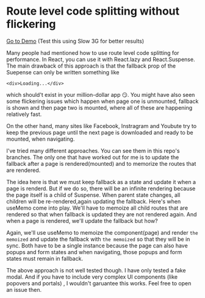 
# Route level code splitting without flickering

[Go to Demo](https://route-level-code-splitting.netlify.app/) (Test this using Slow 3G for better results)

Many people had mentioned how to use route level code splitting for performance. In React, you can use it with React.lazy and React.Suspense. The main drawback of this approach is that the fallback prop of the Suepense can only be written something like

  

    <div>Loading...</div>

  

which should't exist in your million-dollar app  😏. You might have also seen some flickering issues which happen when page one is unmounted, fallback is shown and then page two is mounted, where all of these are happening relatively fast.

  

On the other hand, many sites like Facebook, Instragram and Youbute try to keep the previous page until the next page is downloaded and ready to be mounted, when navigating.

  

I've tried many different approaches. You can see them in this repo's branches. The only one that have worked out for me is to update the fallback after a page is rendered(mounted) and to memorize the routes that are rendered.

  

The idea here is that we must keep fallback as a state and update it when a page is renderd. But if we do so, there will be an infinite rendering because the page itself is a child of Suspense. When parent state changes, all children will be re-rendered,again updating the fallback. Here's when useMemo come into play. We'll have to memoize all child routes that are rendered so that when fallback is updated they are not rendered again. And when a page is rendered, we'll update the fallback but how?

  

Again, we'll use useMemo to memoize the component(page) and render `the memoized` and update the fallback with `the memoized` so that they will be in sync. Both have to be a single instance because the page can also have popups and form states and when navigating,  those popups and form states must remain in fallback.

The above approach is not well tested though. I have only tested a fake modal. And if you have to include very complex UI components (like popovers and portals) , I wouldn't garuantee this works. Feel free to open an issue then.
